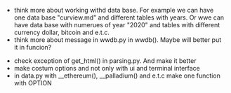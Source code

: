 + think more about working withd data base. For example we can have one data base "curview.md"
  and different tables with years. Or wwe can have data base with numerues of year "2020"
  and tables with different currency dollar, bitcoin and e.t.c.
+ think more about message in wwdb.py in wwdb(). Maybe will better put it in funcion?
- check exception of get_html() in parsing.py. And make it better
- make costum options and not only with ui and terminal interface
- in data.py with __ethereum(), __palladium() and e.t.c make one function with OPTION
